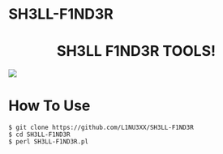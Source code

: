 # SH3LL-F1ND3R
<h1 align="center">SH3LL F1ND3R TOOLS</a>!</h1>
<img src="https://github.com/L1NU3XX/SH3LL-F1ND3R/img/L1NU3X"></img>

# How To Use
`$ git clone https://github.com/L1NU3XX/SH3LL-F1ND3R`<br>
`$ cd SH3LL-F1ND3R` <br>
`$ perl SH3LL-F1ND3R.pl`
